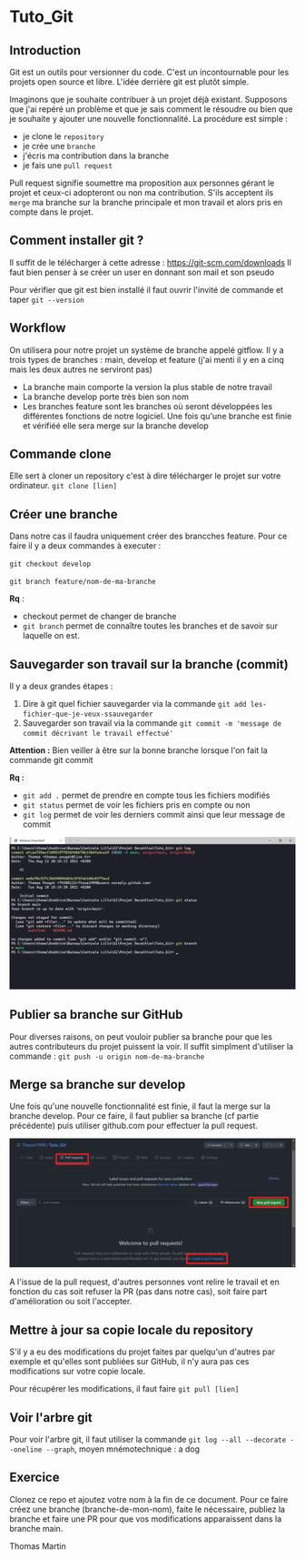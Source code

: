 # Tuto_Git

## Introduction

Git est un outils pour versionner du code. C'est un incontournable pour les projets open source et libre. L'idée derrière git est plutôt simple.

Imaginons que je souhaite contribuer à un projet déjà existant. Supposons que j'ai repéré un problème et que je sais comment le résoudre ou bien que je souhaite y ajouter une nouvelle fonctionnalité. La procédure est simple : 
* je clone le `repository`
* je crée une `branche`
* j'écris ma contribution dans la branche
* je fais une `pull request` 

Pull request signifie soumettre ma proposition aux personnes gérant le projet et ceux-ci adopteront ou non ma contribution. S'ils acceptent ils `merge` ma branche sur la branche principale et mon travail et alors pris en compte dans le projet.

## Comment installer git ? 

Il suffit de le télécharger à cette adresse : https://git-scm.com/downloads Il faut bien penser à se créer un user en donnant son mail et son pseudo

Pour vérifier que git est bien installé il faut ouvrir l'invité de commande et taper `git --version`

## Workflow 

On utilisera pour notre projet un système de branche appelé gitflow. Il y a trois types de branches : main, develop et feature (j'ai menti il y en a cinq mais les deux autres ne serviront pas)
* La branche main comporte la version la plus stable de notre travail
* La branche develop porte très bien son nom
* Les branches feature sont les branches où seront développées les différentes fonctions de notre logiciel. Une fois qu'une branche est finie et vérifiéé elle sera merge sur la branche develop

## Commande clone

Elle sert à cloner un repository c'est à dire télécharger le projet sur votre ordinateur. 
`git clone [lien]`

## Créer une branche

Dans notre cas il faudra uniquement créer des brancches feature. Pour ce faire il y a deux commandes à executer : 

`git checkout develop`

`git branch feature/nom-de-ma-branche`

__Rq__ : 
* checkout permet de changer de branche
* `git branch` permet de connaître toutes les branches et de savoir sur laquelle on est.

## Sauvegarder son travail sur la branche (commit)

Il y a deux grandes étapes : 
1. Dire à git quel fichier sauvegarder via la commande 
`git add les-fichier-que-je-veux-ssauvegarder`
1. Sauvegarder son travail via la commande `git commit -m 'message de commit décrivant le travail effectué'`

__Attention :__ Bien veiller à être sur la bonne branche lorsque l'on fait la commande git commit

__Rq :__ 
* `git add .` permet de prendre en compte tous les fichiers modifiés
* `git status` permet de voir les fichiers pris en compte ou non
* `git log` permet de voir les derniers commit ainsi que leur message de commit

![](https://github.com/Thoom1999/Tuto_Git/blob/17f72e1bf235e52a0732e242e70aa3146de70eaf/images/2021-08-13_11h26_31.png?raw=true)

## Publier sa branche sur GitHub 

Pour diverses raisons, on peut vouloir publier sa branche pour que les autres contributeurs du projet puissent la voir. 
Il suffit simplment d'utiliser la commande : `git push -u origin nom-de-ma-branche`

## Merge sa branche sur develop 

Une fois qu'une nouvelle fonctionnalité est finie, il faut la merge sur la branche develop. 
Pour ce faire, il faut publier sa branche (cf partie précédente) puis utiliser github.com pour effectuer la pull request.

![](https://github.com/Thoom1999/Tuto_Git/blob/40ef4569b99d05e55e0802c5276e0775ca59d169/images/2021-08-12_19h59_44.png?raw=true)

A l'issue de la pull request, d'autres personnes vont relire le travail et en fonction du cas soit refuser la PR (pas dans notre cas), soit faire part d'amélioration ou soit l'accepter.

## Mettre à jour sa copie locale du repository

S'il y a eu des modifications du projet faites par quelqu'un d'autres par exemple et qu'elles sont publiées sur GitHub, il n'y aura pas ces modifications sur votre copie locale.

Pour récupérer les modifications, il faut faire `git pull [lien]`

## Voir l'arbre git

Pour voir l'arbre git, il faut utiliser la commande `git log --all --decorate --oneline --graph`, moyen mnémotechnique : a dog

## Exercice 

Clonez ce repo et ajoutez votre nom à la fin de ce document. Pour ce faire créez une branche (branche-de-mon-nom), faite le nécessaire, publiez la branche et faire une PR pour que vos modifications apparaissent dans la branche main.

Thomas
Martin
